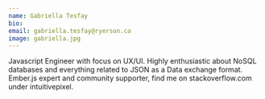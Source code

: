 ```yaml
---
name: Gabriella Tesfay
bio:
email: gabriella.tesfay@ryerson.ca
image: gabriella.jpg
---
```


Javascript Engineer with focus on UX/UI. Highly enthusiastic about NoSQL databases and everything related to JSON as a Data exchange format. Ember.js expert and community supporter, find me on stackoverflow.com under intuitivepixel.	